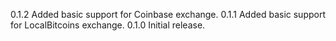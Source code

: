 0.1.2   Added basic support for Coinbase exchange.
0.1.1   Added basic support for LocalBitcoins exchange.
0.1.0   Initial release.
